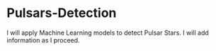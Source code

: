 # Pulsars-Detection

I will apply Machine Learning models to detect Pulsar Stars. I will add information as I proceed.
